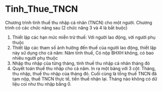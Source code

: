# Tinh_Thue_TNCN
Chương trình tính thuế thu nhập cá nhân (TNCN) cho một người. Chương trình có các chức năng sau (2 chức năng 3 và 4 là bắt buộc)
1. Thiết lập các hạn mức miễn trừ thuế: Với người lao động, với người phụ thuộc
2. Thiết lập các tham số ảnh hưởng đến thuế của người lao động, thiết lập này sử dụng cho cả năm: Năm tính thuế, Có nộp BHXH không, có bao nhiêu người phụ thuộc
3. Nhập thu nhập của từng tháng, tính thuế thu nhập cá nhân tháng đó
4. Quyết toán thuế thu nhập cho cả năm. In ra một bảng với 3 cột: Tháng, thu nhập, thuế thu nhập của tháng đó. Cuối cùng là tổng thuế TNCN đã tạm nộp, thuế TNCN thực tế, tiền thuế nhận lại. Tháng nào không có dữ liệu coi như thu nhập bằng 0.
